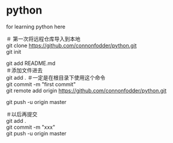 # python  
for learning python here

＃ 第一次将远程仓库导入到本地  
git clone https://github.com/connonfodder/python.git  
git init  

git add README.md  
＃添加文件进去  
git add .           ＃一定是在根目录下使用这个命令  
git commit -m "first commit"  
git remote add origin https://github.com/connonfodder/python.git  

git push -u origin master  

＃以后再提交  
git add .  
git commit -m "xxx"  
git push -u origin master  